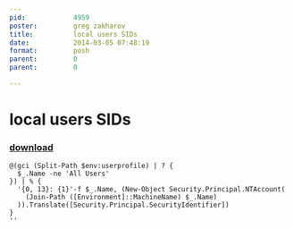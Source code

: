 ```yaml
---
pid:            4959
poster:         greg zakharov
title:          local users SIDs
date:           2014-03-05 07:48:19
format:         posh
parent:         0
parent:         0

---
```


# local users SIDs

### [download](4959.ps1)



```posh
@(gci (Split-Path $env:userprofile) | ? {
  $_.Name -ne 'All Users'
}) | % {
  '{0, 13}: {1}'-f $_.Name, (New-Object Security.Principal.NTAccount(
    (Join-Path ([Environment]::MachineName) $_.Name)
  )).Translate([Security.Principal.SecurityIdentifier])
}
''
```
